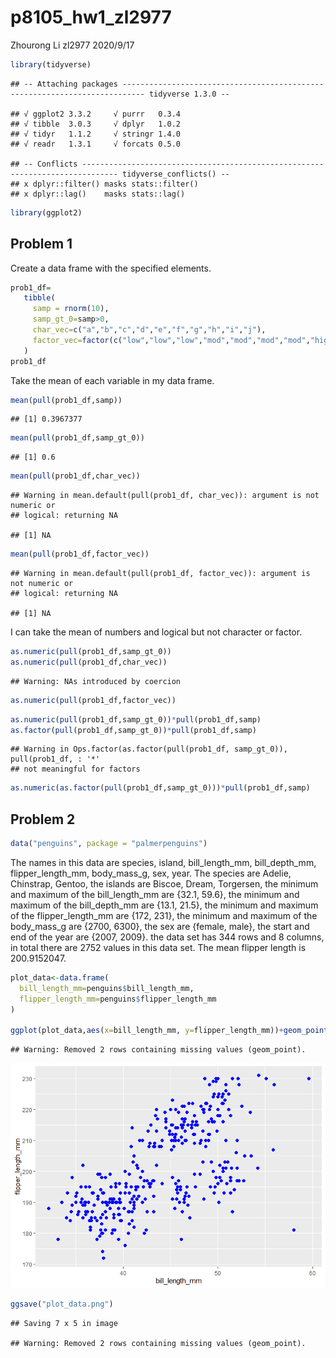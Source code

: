 p8105\_hw1\_zl2977
================
Zhourong Li zl2977
2020/9/17

``` r
library(tidyverse)
```

    ## -- Attaching packages --------------------------------------------------------------------------- tidyverse 1.3.0 --

    ## √ ggplot2 3.3.2     √ purrr   0.3.4
    ## √ tibble  3.0.3     √ dplyr   1.0.2
    ## √ tidyr   1.1.2     √ stringr 1.4.0
    ## √ readr   1.3.1     √ forcats 0.5.0

    ## -- Conflicts ------------------------------------------------------------------------------ tidyverse_conflicts() --
    ## x dplyr::filter() masks stats::filter()
    ## x dplyr::lag()    masks stats::lag()

``` r
library(ggplot2)
```

## Problem 1

Create a data frame with the specified elements.

``` r
prob1_df=
   tibble(
     samp = rnorm(10),
     samp_gt_0=samp>0,
     char_vec=c("a","b","c","d","e","f","g","h","i","j"),
     factor_vec=factor(c("low","low","low","mod","mod","mod","mod","high","high","high"))
   )
prob1_df
```

<div data-pagedtable="false">

<script data-pagedtable-source type="application/json">
{"columns":[{"label":["samp"],"name":[1],"type":["dbl"],"align":["right"]},{"label":["samp_gt_0"],"name":[2],"type":["lgl"],"align":["right"]},{"label":["char_vec"],"name":[3],"type":["chr"],"align":["left"]},{"label":["factor_vec"],"name":[4],"type":["fctr"],"align":["left"]}],"data":[{"1":"-0.70313584","2":"FALSE","3":"a","4":"low"},{"1":"0.33655012","2":"TRUE","3":"b","4":"low"},{"1":"-0.39028572","2":"FALSE","3":"c","4":"low"},{"1":"2.83369180","2":"TRUE","3":"d","4":"mod"},{"1":"2.36290006","2":"TRUE","3":"e","4":"mod"},{"1":"-0.57826720","2":"FALSE","3":"f","4":"mod"},{"1":"0.71666537","2":"TRUE","3":"g","4":"mod"},{"1":"0.28779004","2":"TRUE","3":"h","4":"high"},{"1":"-0.94604132","2":"FALSE","3":"i","4":"high"},{"1":"0.04750969","2":"TRUE","3":"j","4":"high"}],"options":{"columns":{"min":{},"max":[10]},"rows":{"min":[10],"max":[10]},"pages":{}}}
  </script>

</div>

Take the mean of each variable in my data frame.

``` r
mean(pull(prob1_df,samp))
```

    ## [1] 0.3967377

``` r
mean(pull(prob1_df,samp_gt_0))
```

    ## [1] 0.6

``` r
mean(pull(prob1_df,char_vec))
```

    ## Warning in mean.default(pull(prob1_df, char_vec)): argument is not numeric or
    ## logical: returning NA

    ## [1] NA

``` r
mean(pull(prob1_df,factor_vec))
```

    ## Warning in mean.default(pull(prob1_df, factor_vec)): argument is not numeric or
    ## logical: returning NA

    ## [1] NA

I can take the mean of numbers and logical but not character or factor.

``` r
as.numeric(pull(prob1_df,samp_gt_0))
as.numeric(pull(prob1_df,char_vec))
```

    ## Warning: NAs introduced by coercion

``` r
as.numeric(pull(prob1_df,factor_vec))
```

``` r
as.numeric(pull(prob1_df,samp_gt_0))*pull(prob1_df,samp)
as.factor(pull(prob1_df,samp_gt_0))*pull(prob1_df,samp)
```

    ## Warning in Ops.factor(as.factor(pull(prob1_df, samp_gt_0)), pull(prob1_df, : '*'
    ## not meaningful for factors

``` r
as.numeric(as.factor(pull(prob1_df,samp_gt_0)))*pull(prob1_df,samp)
```

## Problem 2

``` r
data("penguins", package = "palmerpenguins")
```

The names in this data are species, island, bill\_length\_mm,
bill\_depth\_mm, flipper\_length\_mm, body\_mass\_g, sex, year. The
species are Adelie, Chinstrap, Gentoo, the islands are Biscoe, Dream,
Torgersen, the minimum and maximum of the bill\_length\_mm are {32.1,
59.6}, the minimum and maximum of the bill\_depth\_mm are {13.1, 21.5},
the minimum and maximum of the flipper\_length\_mm are {172, 231}, the
minimum and maximum of the body\_mass\_g are {2700, 6300}, the sex are
{female, male}, the start and end of the year are {2007, 2009}. the data
set has 344 rows and 8 columns, in total there are 2752 values in this
data set. The mean flipper length is 200.9152047.

``` r
plot_data<-data.frame(
  bill_length_mm=penguins$bill_length_mm,
  flipper_length_mm=penguins$flipper_length_mm
)

ggplot(plot_data,aes(x=bill_length_mm, y=flipper_length_mm))+geom_point(size=2,shape=19, color="blue")
```

    ## Warning: Removed 2 rows containing missing values (geom_point).

![](p8105_hw1_zl2977_files/figure-gfm/plot_data-1.png)<!-- -->

``` r
ggsave("plot_data.png")
```

    ## Saving 7 x 5 in image

    ## Warning: Removed 2 rows containing missing values (geom_point).
